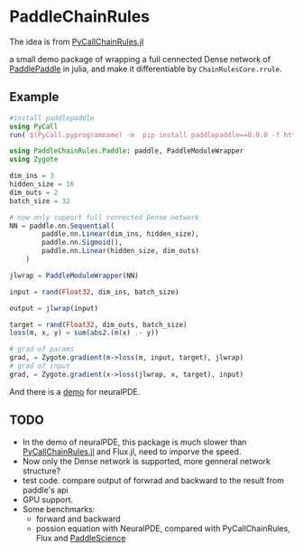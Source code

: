# PaddleChainRules

The idea is from [PyCallChainRules.jl](https://github.com/rejuvyesh/PyCallChainRules.jl)

a small demo package of wrapping a full cennected Dense network of [PaddlePaddle](https://github.com/PaddlePaddle/Paddle) in julia, and make it differentiable by `ChainRulesCore.rrule`.

## Example
```julia
#install paddlepaddle
using PyCall
run(`$(PyCall.pyprogramname) -m  pip install paddlepaddle==0.0.0 -f https://www.paddlepaddle.org.cn/whl/linux/cpu-mkl/develop.html`)

using PaddleChainRules.Paddle: paddle, PaddleModuleWrapper
using Zygote

dim_ins = 3
hidden_size = 16
dim_outs = 2
batch_size = 32

# now only support full connected Dense network
NN = paddle.nn.Sequential(
        paddle.nn.Linear(dim_ins, hidden_size),
        paddle.nn.Sigmoid(),
        paddle.nn.Linear(hidden_size, dim_outs)
    )

jlwrap = PaddleModuleWrapper(NN)

input = rand(Float32, dim_ins, batch_size)

output = jlwrap(input)

target = rand(Float32, dim_outs, batch_size)
loss(m, x, y) = sum(abs2.(m(x) .- y))

# grad of params 
grad, = Zygote.gradient(m->loss(m, input, target), jlwrap)
# grad of input
grad, = Zygote.gradient(x->loss(jlwrap, x, target), input)
```

And there is a [demo](examples/demo_neuralpde.jl) for neuralPDE.

## TODO
- In the demo of neuralPDE, this package is much slower than [PyCallChainRules.jl](https://github.com/rejuvyesh/PyCallChainRules.jl) and Flux.jl, need to imporve the speed.
- Now only the Dense network is supported, more genneral network structure?
- test code. compare output of forwrad and backward to the result from paddle's api
- GPU support.
- Some benchmarks:
    + forward and backward
    + possion equation with NeuralPDE, compared with PyCallChainRules, Flux and [PaddleScience](https://github.com/PaddlePaddle/PaddleScience)





